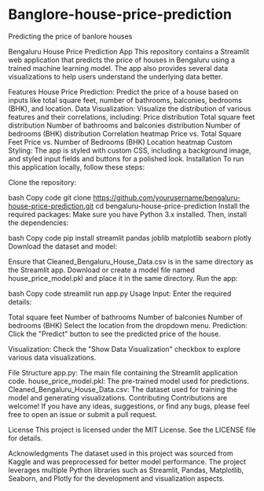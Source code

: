 # Banglore-house-price-prediction
 Predicting the price of banlore houses


Bengaluru House Price Prediction App
This repository contains a Streamlit web application that predicts the price of houses in Bengaluru using a trained machine learning model. The app also provides several data visualizations to help users understand the underlying data better.

Features
House Price Prediction: Predict the price of a house based on inputs like total square feet, number of bathrooms, balconies, bedrooms (BHK), and location.
Data Visualization: Visualize the distribution of various features and their correlations, including:
Price distribution
Total square feet distribution
Number of bathrooms and balconies distribution
Number of bedrooms (BHK) distribution
Correlation heatmap
Price vs. Total Square Feet
Price vs. Number of Bedrooms (BHK)
Location heatmap
Custom Styling: The app is styled with custom CSS, including a background image, and styled input fields and buttons for a polished look.
Installation
To run this application locally, follow these steps:

Clone the repository:

bash
Copy code
git clone https://github.com/yourusername/bengaluru-house-price-prediction.git
cd bengaluru-house-price-prediction
Install the required packages:
Make sure you have Python 3.x installed. Then, install the dependencies:

bash
Copy code
pip install streamlit pandas joblib matplotlib seaborn plotly
Download the dataset and model:

Ensure that Cleaned_Bengaluru_House_Data.csv is in the same directory as the Streamlit app.
Download or create a model file named house_price_model.pkl and place it in the same directory.
Run the app:

bash
Copy code
streamlit run app.py
Usage
Input: Enter the required details:

Total square feet
Number of bathrooms
Number of balconies
Number of bedrooms (BHK)
Select the location from the dropdown menu.
Prediction: Click the "Predict" button to see the predicted price of the house.

Visualization: Check the "Show Data Visualization" checkbox to explore various data visualizations.

File Structure
app.py: The main file containing the Streamlit application code.
house_price_model.pkl: The pre-trained model used for predictions.
Cleaned_Bengaluru_House_Data.csv: The dataset used for training the model and generating visualizations.
Contributing
Contributions are welcome! If you have any ideas, suggestions, or find any bugs, please feel free to open an issue or submit a pull request.

License
This project is licensed under the MIT License. See the LICENSE file for details.

Acknowledgments
The dataset used in this project was sourced from Kaggle and was preprocessed for better model performance.
The project leverages multiple Python libraries such as Streamlit, Pandas, Matplotlib, Seaborn, and Plotly for the development and visualization aspects.

